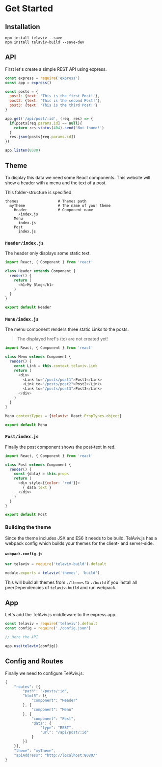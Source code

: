 # Get Started

## Installation
```
npm install telaviv --save
npm install telaviv-build --save-dev
```

## API
First let's create a simple REST API using express.

```js
const express = require('express')
const app = express()

const posts = {
  post1: {text: 'This is the first Post!'},
  post2: {text: 'This is the second Post!'},
  post3: {text: 'This is the third Post!'}
}

app.get('/api/post/:id', (req, res) => {
  if(posts[req.params.id] == null){
    return res.status(404).send('Not found!')
  }
  res.json(posts[req.params.id])
})

app.listen(8080)
```

## Theme
To display this data we need some React components. This website will show a header with a menu and the text of a post.

This folder-structure is specified:

```
themes                  # Themes path
  myTheme               # The name of your theme
    Header              # Component name
      /index.js
    Menu
      index.js
    Post
      index.js
```

### `Header/index.js`
The header only displays some static text.

```js
import React, { Component } from 'react'

class Header extends Component {
  render() {
    return (
      <h1>My Blog</h1>
    )
  }
}

export default Header
```


### `Menu/index.js`
The menu component renders three static Links to the posts.

> The displayed href's (to) are not created yet!

```js
import React, { Component } from 'react'

class Menu extends Component {
  render() {
    const Link = this.context.telaviv.Link
    return (
      <div>
        <Link to="/posts/post1">Post1</Link>
        <Link to="/posts/post2">Post2</Link>
        <Link to="/posts/post3">Post3</Link>
      </div>
    )
  }
}

Menu.contextTypes = {telaviv: React.PropTypes.object}

export default Menu
```

### `Post/index.js`
Finally the post component shows the post-text in red.

```js
import React, { Component } from 'react'

class Post extends Component {
  render() {
    const {data} = this.props
    return (
      <div style={{color: 'red'}}>
        { data.text }
      </div>
    )
  }
}

export default Post
```

### Building the theme
Since the theme includes JSX and ES6 it needs to be build. TelAviv.js has a webpack config which builds your themes for the client- and server-side.

#### `webpack.config.js`
```js
var telaviv = require('telaviv-build').default

module.exports = telaviv('themes', 'build')
```

This will build all themes from `./themes` to `./build` if you install all peerDependencies of `telaviv-build` and run webpack.

## App
Let's add the TelAviv.js middleware to the express app.

```js
const telaviv = require('telaviv').default
const config = require('./config.json')

// Here the API

app.use(telaviv(config))
```

## Config and Routes
Finally we need to configure TelAviv.js:

```js
{
	"routes": [{
		"path": "/posts/:id",
		"html5": [{
			"component": "Header"
		}, {
			"component": "Menu"
		}, {
			"component": "Post",
			"data": {
				"type": "REST",
				"url": "/api/post/:id"
			}
		}]
	}],
	"theme": "myTheme",
	"apiAddress": "http://localhost:8080/"
}
```
